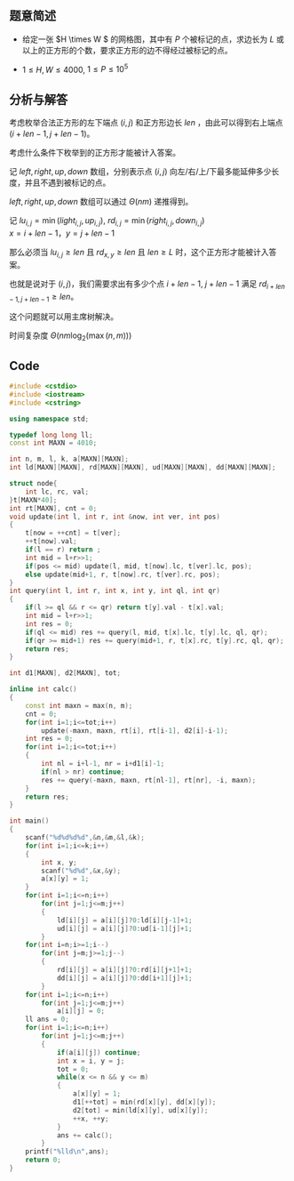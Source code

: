 ## 题意简述

- 给定一张 $H \times W $ 的网格图，其中有 $P$ 个被标记的点，求边长为 $L$ 或以上的正方形的个数，要求正方形的边不得经过被标记的点。

- $1 \le H,W \le 4000$, $1 \le P \le 10^5$

## 分析与解答

考虑枚举合法正方形的左下端点 $(i,j)$ 和正方形边长 $len$ ，由此可以得到右上端点 $(i+len-1,j+len-1)$。

考虑什么条件下枚举到的正方形才能被计入答案。

记 $left,right,up,down$ 数组，分别表示点 $(i,j)$ 向左/右/上/下最多能延伸多少长度，并且不遇到被标记的点。

$left,right,up,down$ 数组可以通过 $\Theta(nm)$ 递推得到。

记 $lu_{i,j}=\min(light_{i,j},up_{i,j})$, $rd_{i,j}=\min(right_{i,j},down_{i,j})$  
$x = i+len-1$，$y=j+len-1$

那么必须当 $lu_{i,j} \ge len$ 且 $rd_{x,y} \ge len$ 且 $len \ge L$ 时，这个正方形才能被计入答案。

也就是说对于 $(i,j)$，我们需要求出有多少个点 $i+len-1$, $j+len-1$ 满足 $rd_{i+len-1,j+len-1} \ge len$。

这个问题就可以用主席树解决。

时间复杂度 $\Theta(nm \log_2 (\max(n,m)))$

## Code

```cpp
#include <cstdio>
#include <iostream>
#include <cstring>

using namespace std;

typedef long long ll;
const int MAXN = 4010;

int n, m, l, k, a[MAXN][MAXN];
int ld[MAXN][MAXN], rd[MAXN][MAXN], ud[MAXN][MAXN], dd[MAXN][MAXN];

struct node{
	int lc, rc, val;
}t[MAXN*40];
int rt[MAXN], cnt = 0;
void update(int l, int r, int &now, int ver, int pos)
{
	t[now = ++cnt] = t[ver];
	++t[now].val;
	if(l == r) return ;
	int mid = l+r>>1;
	if(pos <= mid) update(l, mid, t[now].lc, t[ver].lc, pos);
	else update(mid+1, r, t[now].rc, t[ver].rc, pos);
}
int query(int l, int r, int x, int y, int ql, int qr)
{
	if(l >= ql && r <= qr) return t[y].val - t[x].val;
	int mid = l+r>>1;
	int res = 0;
	if(ql <= mid) res += query(l, mid, t[x].lc, t[y].lc, ql, qr);
	if(qr >= mid+1) res += query(mid+1, r, t[x].rc, t[y].rc, ql, qr);
	return res;
}

int d1[MAXN], d2[MAXN], tot;

inline int calc()
{
	const int maxn = max(n, m);
	cnt = 0;
	for(int i=1;i<=tot;i++)
		update(-maxn, maxn, rt[i], rt[i-1], d2[i]-i-1);
	int res = 0;
	for(int i=1;i<=tot;i++)
	{
		int nl = i+l-1, nr = i+d1[i]-1;
		if(nl > nr) continue;
		res += query(-maxn, maxn, rt[nl-1], rt[nr], -i, maxn);
	}
	return res;
}

int main()
{
	scanf("%d%d%d%d",&n,&m,&l,&k);
	for(int i=1;i<=k;i++)
	{
		int x, y;
		scanf("%d%d",&x,&y);
		a[x][y] = 1;
	}
	for(int i=1;i<=n;i++)
		for(int j=1;j<=m;j++)
		{
			ld[i][j] = a[i][j]?0:ld[i][j-1]+1;
			ud[i][j] = a[i][j]?0:ud[i-1][j]+1;
		}
	for(int i=n;i>=1;i--)
		for(int j=m;j>=1;j--)
		{
			rd[i][j] = a[i][j]?0:rd[i][j+1]+1;
			dd[i][j] = a[i][j]?0:dd[i+1][j]+1;
		}
	for(int i=1;i<=n;i++)
		for(int j=1;j<=m;j++)
			a[i][j] = 0;
	ll ans = 0;
	for(int i=1;i<=n;i++)
		for(int j=1;j<=m;j++)
		{
			if(a[i][j]) continue;
			int x = i, y = j;
			tot = 0;
			while(x <= n && y <= m)
			{
				a[x][y] = 1;
				d1[++tot] = min(rd[x][y], dd[x][y]);
				d2[tot] = min(ld[x][y], ud[x][y]);
				++x, ++y;
			}
			ans += calc();
		}
	printf("%lld\n",ans);
	return 0;
}
```
